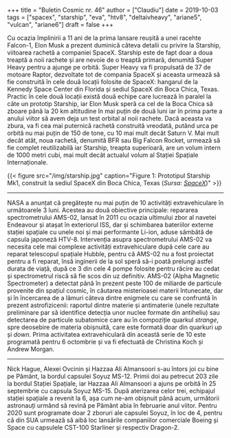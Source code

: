 +++
title = "Buletin Cosmic nr. 46"
author = ["Claudiu"]
date = 2019-10-03
tags = ["spacex", "starship", "eva", "htv8", "deltaivheavy", "ariane5", "vulcan", "ariane6"]
draft = false
+++

Cu ocazia împlinirii a 11 ani de la prima lansare reușită a unei racehte Falcon-1, Elon Musk a prezent duminică câteva detalii cu privire la Starship, viitoarea rachetă a companiei SpaceX. Starship este de fapt doar a doua treaptă a noii rachete și are nevoie de o treaptă primară, denumită Super Heavy pentru a ajunge pe orbită. Super Heavy va fi propulsată de 37 de motoare Raptor, dezvoltate tot de compania SpaceX și aceasta urmează să fie construită în cele două locații folosite de SpaceX: hangarul de la Kennedy Space Center din Florida și sediul SpaceX din Boca Chica, Texas. Practic în cele două locații există două echipe care lucrează în paralel la câte un prototip Starship, iar Elon Musk speră ca cel de la Boca Chica să zboare până la 20 km altitudine în mai puțin de două luni iar în prima parte a anului viitor să avem deja un test orbital al noii rachete. Dacă aceasta va zbura, va fi cea mai puternică rachetă construită vreodată, putând urca pe orbită nu mai puțin de 150 de tone, cu 10 mai mult decât Saturn V. Mai mult decât atât, noua rachetă, denumită BFR sau Big Falcon Rocket, urmează să fie complet reutilizabilă iar Starship, treapta superioară, are un volum intern de 1000 metri cubi, mai mult decât actualul volum al Stației Spațiale Internaționale.

{{< figure src="/img/starship.jpg" caption="Figure 1: Prototipul Starship Mk1, construit la sediul SpaceX din Boca Chica, Texas (_Sursa: [SpaceX](https://twitter.com/elonmusk/status/1177662806117584896/photo/1)_)" >}}

---

NASA a anunțat că pregătește nu mai puțin de 10 activități extravehiculare în următoarele 3 luni. Acestea au două obiective principale: repararea spectrometrului AMS-02, lansat în 2011 cu ocazia ultimului zbor al navetei Endeavour și atașat în exteriorul ISS,  dar și schimbarea bateriilor externe stației spațiale  cu unele noi și mai performante Li-ion, aduse sâmbătă de capsula japoneză HTV-8. Intervenția asupra spectrometrului AMS-02 va necesita cele mai complexe activități extravehiculare după cele care au reparat telescopul spațiale Hubble, pentru că AMS-02 nu a fost proiectat pentru a fi reparat, însă inginerii de la sol speră să-i poată prelungi astfel durata de viață, după ce 3 din cele 4 pompe folosite pentru răcire au cedat și spectrometrul riscă să fie scos din uz definitiv. AMS-02 (Alpha Magnetic Spectrometer) a detectat până în prezent peste 100 de miliarde de particule provenite din spațiul cosmic, în căutarea misterioasei materii întunecate, dar și în încercarea de a lămuri câteva dintre enigmele cu care se confruntă în prezent astrofizicenii: raportul dintre materie și antimaterie (unele rezultate preliminare par să identifice detecția unor nuclee formate din antiheliu) sau detectarea de particule subatomice care au în compoziție quarkul _strange_, spre deosebire de materia obișnuită, care este formată doar din quarkuri _up_ și _down_. Prima activitatea extravehiculară din această serie de 10 este programată pentru 6 octombrie și va fi efectuată de Christina Koch și Andrew Morgan.

---

Nick Hague, Alexei Ovcinin și Hazzaa Ali Almansoori s-au întors joi cu bine pe Pământ, la bordul capsulei Soyuz MS-12. Primii doi au petrecut 203 zile la bordul Stației Spațiale, iar Hazzaa Ali Almansoori a ajuns pe orbită în 25 septembrie cu capsula Soyuz MS-15. După aterizarea celor trei, echipajul stației spațiale a revenit la 6, așa cum ne-am obișnuit până acum, următorii astronauți urmând să revină pe Pământ abia în februarie anul viitor. Pentru 2020 sunt programate doar 2 zboruri ale capsulei Soyuz, în loc de 4, pentru că din SUA urmează să aibă loc lansările companiilor comerciale Boeing și Space cu capsulele CST-100 Starliner și respectiv Dragon-2.